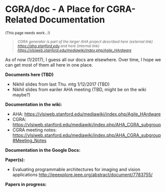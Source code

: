 # CGRA/doc - A Place for CGRA-Related Documentation

<small>(This page needs work...!)</small>

<small><i>
> CGRA generator is part of the larger AHA project described here (external link)
> https://aha.stanford.edu
> and here (internal link)
> https://vlsiweb.stanford.edu/mediawiki/index.php/Agile_HArdware
</i></small>

As of now (1/2017), I guess all our docs are elsewhere.  Over time, I hope we
can get most of them all here in one place.

<b>Documents here (TBD)</b>
* Nikhil slides from last Thu. mtg 1/12/2017 (TBD)
* Nikhil slides from eariler AHA meeting (TBD, might be on the wiki maybe?)



<b>Documentation in the wiki:</b>
* AHA: https://vlsiweb.stanford.edu/mediawiki/index.php/Agile_HArdware
* CGRA: https://vlsiweb.stanford.edu/mediawiki/index.php/AHA_CGRA_subgroup
* CGRA meeting notes: https://vlsiweb.stanford.edu/mediawiki/index.php/AHA_CGRA_subgroup#Meeting_Notes


<b>Documentation in the Google Docs:</b>


<b>Paper(s):</b>
* Evaluating programmable architectures for imaging and vision applications http://ieeexplore.ieee.org/abstract/document/7783755/ 

<b>Papers in progress:</b>
